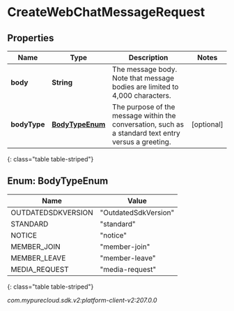 # CreateWebChatMessageRequest


## Properties

| Name | Type | Description | Notes |
| ------------ | ------------- | ------------- | ------------- |
| **body** | **String** | The message body. Note that message bodies are limited to 4,000 characters. |  |
| **bodyType** | [**BodyTypeEnum**](#Enum--BodyTypeEnum) | The purpose of the message within the conversation, such as a standard text entry versus a greeting. |  [optional] |
{: class="table table-striped"}


## Enum: BodyTypeEnum

| Name | Value |
| ---- | ----- |
| OUTDATEDSDKVERSION | &quot;OutdatedSdkVersion&quot; | 
| STANDARD | &quot;standard&quot; | 
| NOTICE | &quot;notice&quot; | 
| MEMBER_JOIN | &quot;member-join&quot; | 
| MEMBER_LEAVE | &quot;member-leave&quot; | 
| MEDIA_REQUEST | &quot;media-request&quot; | 
{: class="table table-striped"}




_com.mypurecloud.sdk.v2:platform-client-v2:207.0.0_
